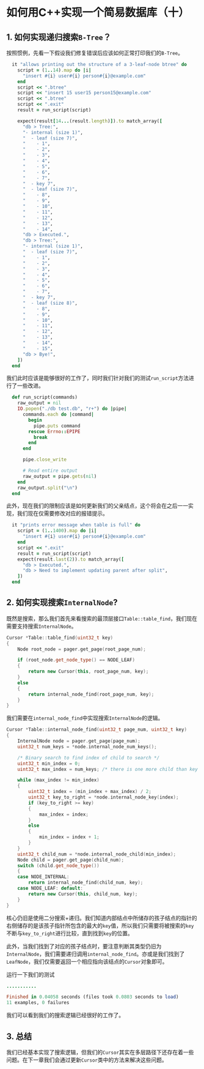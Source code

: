 # 如何用C++实现一个简易数据库（十）

## 1. 如何实现递归搜索`B-Tree`？
按照惯例，先看一下假设我们修复错误后应该如何正常打印我们的`B-Tree`。
```ruby
  it "allows printing out the structure of a 3-leaf-node btree" do
    script = (1..14).map do |i|
      "insert #{i} user#{i} person#{i}@example.com"
    end
    script << ".btree"
    script << "insert 15 user15 person15@example.com"
    script << ".btree"
    script << ".exit"
    result = run_script(script)

    expect(result[14...(result.length)]).to match_array([
      "db > Tree:",
      "- internal (size 1)",
      "  - leaf (size 7)",
      "    - 1",
      "    - 2",
      "    - 3",
      "    - 4",
      "    - 5",
      "    - 6",
      "    - 7",
      "  - key 7",
      "  - leaf (size 7)",
      "    - 8",
      "    - 9",
      "    - 10",
      "    - 11",
      "    - 12",
      "    - 13",
      "    - 14",
      "db > Executed.",
      "db > Tree:",
      "- internal (size 1)",
      "  - leaf (size 7)",
      "    - 1",
      "    - 2",
      "    - 3",
      "    - 4",
      "    - 5",
      "    - 6",
      "    - 7",
      "  - key 7",
      "  - leaf (size 8)",
      "    - 8",
      "    - 9",
      "    - 10",
      "    - 11",
      "    - 12",
      "    - 13",
      "    - 14",
      "    - 15",
      "db > Bye!",
    ])
  end
```
我们此时应该是能够很好的工作了，同时我们针对我们的测试`run_script`方法进行了一些改进。
```ruby
  def run_script(commands)
    raw_output = nil
    IO.popen("./db test.db", "r+") do |pipe|
      commands.each do |command|
        begin
          pipe.puts command
        rescue Errno::EPIPE
          break
        end
      end

      pipe.close_write

      # Read entire output
      raw_output = pipe.gets(nil)
    end
    raw_output.split("\n")
  end
```
此外，现在我们的限制应该是如何更新我们的父亲结点，这个将会在之后一一实现，我们现在仅需要修改对应的报错提示。
```ruby
  it "prints error message when table is full" do
    script = (1..1400).map do |i|
      "insert #{i} user#{i} person#{i}@example.com"
    end
    script << ".exit"
    result = run_script(script)
    expect(result.last(2)).to match_array([
      "db > Executed.",
      "db > Need to implement updating parent after split",
    ])
  end
```

## 2. 如何实现搜索`InternalNode`?
既然是搜索，那么我们首先来看搜索的最顶层接口`Table::table_find`，我们现在需要支持搜索`InternalNode`。
```c++
Cursor *Table::table_find(uint32_t key)
{
    Node root_node = pager.get_page(root_page_num);

    if (root_node.get_node_type() == NODE_LEAF)
    {
        return new Cursor(this, root_page_num, key);
    }
    else
    {
        return internal_node_find(root_page_num, key);
    }
}
```
我们需要在`internal_node_find`中实现搜索`InternalNode`的逻辑。
```c++
Cursor *Table::internal_node_find(uint32_t page_num, uint32_t key)
{
    InternalNode node = pager.get_page(page_num);
    uint32_t num_keys = *node.internal_node_num_keys();

    /* Binary search to find index of child to search */
    uint32_t min_index = 0;
    uint32_t max_index = num_keys; /* there is one more child than key */

    while (max_index != min_index)
    {
        uint32_t index = (min_index + max_index) / 2;
        uint32_t key_to_right = *node.internal_node_key(index);
        if (key_to_right >= key)
        {
            max_index = index;
        }
        else
        {
            min_index = index + 1;
        }
    }
    uint32_t child_num = *node.internal_node_child(min_index);
    Node child = pager.get_page(child_num);
    switch (child.get_node_type())
    {
    case NODE_INTERNAL:
        return internal_node_find(child_num, key);
    case NODE_LEAF: default:
        return new Cursor(this, child_num, key);
    }
}
```
核心仍旧是使用二分搜索+递归。我们知道内部结点中所储存的孩子结点的指针的右侧储存的是该孩子指针所包含的最大的`key`值，所以我们只需要将被搜索的`key`不断与`key_to_right`进行比较，直到找到`key`的位置。

此外，当我们找到了对应的孩子结点时，要注意判断其类型仍旧为`InternalNode`，我们需要递归调用`internal_node_find`。亦或是我们找到了`LeafNode`，我们仅需要返回一个相应指向该结点的`Cursor`对象即可。

运行一下我们的测试
```ruby
...........

Finished in 0.04058 seconds (files took 0.0803 seconds to load)
11 examples, 0 failures
```
我们可以看到我们的搜索逻辑已经很好的工作了。

## 3. 总结
我们已经基本实现了搜索逻辑，但我们的`Cursor`其实在多层路径下还存在着一些问题。在下一章我们会通过更新`Cursor`类中的方法来解决这些问题。